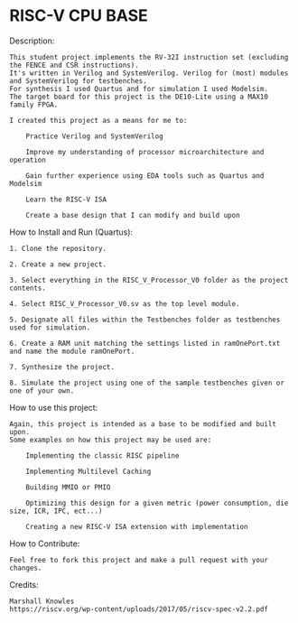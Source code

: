 # RISC-V CPU BASE
 Description:

    This student project implements the RV-32I instruction set (excluding the FENCE and CSR instructions). 
    It's written in Verilog and SystemVerilog. Verilog for (most) modules and SystemVerilog for testbenches.
    For synthesis I used Quartus and for simulation I used Modelsim. 
    The target board for this project is the DE10-Lite using a MAX10 family FPGA. 

    I created this project as a means for me to:

        Practice Verilog and SystemVerilog

        Improve my understanding of processor microarchitecture and operation

        Gain further experience using EDA tools such as Quartus and Modelsim 

        Learn the RISC-V ISA

        Create a base design that I can modify and build upon

How to Install and Run (Quartus):

    1. Clone the repository.

    2. Create a new project.

    3. Select everything in the RISC_V_Processor_V0 folder as the project contents.

    4. Select RISC_V_Processor_V0.sv as the top level module.

    5. Designate all files within the Testbenches folder as testbenches used for simulation. 

    6. Create a RAM unit matching the settings listed in ramOnePort.txt and name the module ramOnePort.

    7. Synthesize the project.

    8. Simulate the project using one of the sample testbenches given or one of your own.

How to use this project:

    Again, this project is intended as a base to be modified and built upon.
    Some examples on how this project may be used are:

        Implementing the classic RISC pipeline

        Implementing Multilevel Caching

        Building MMIO or PMIO

        Optimizing this design for a given metric (power consumption, die size, ICR, IPC, ect...)

        Creating a new RISC-V ISA extension with implementation

How to Contribute:

    Feel free to fork this project and make a pull request with your changes.

Credits:

    Marshall Knowles
    https://riscv.org/wp-content/uploads/2017/05/riscv-spec-v2.2.pdf
